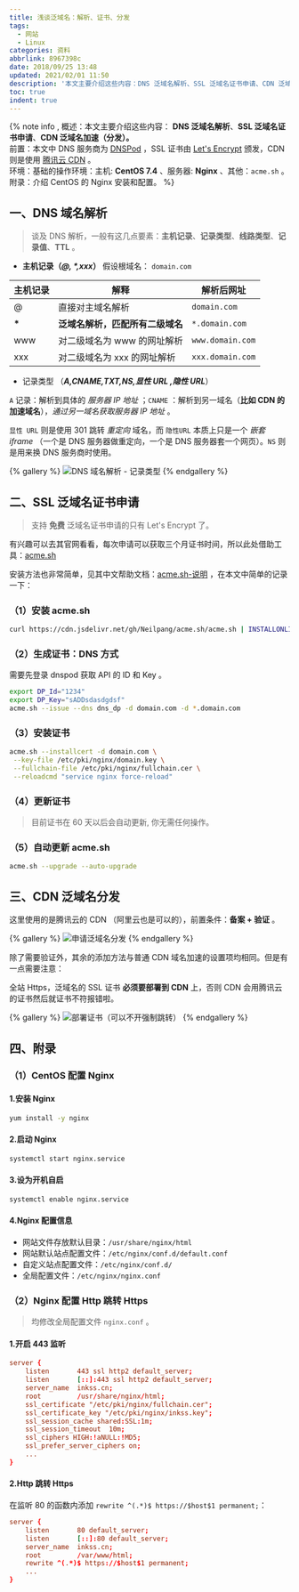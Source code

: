 ```yaml
---
title: 浅谈泛域名：解析、证书、分发
tags:
  - 网站
  - Linux
categories: 资料
abbrlink: 8967398c
date: 2018/09/25 13:48
updated: 2021/02/01 11:50
description: '本文主要介绍这些内容：DNS 泛域名解析、SSL 泛域名证书申请、CDN 泛域名加速（分发）。'
toc: true
indent: true
---
```


{% note info , 概述：本文主要介绍这些内容： **DNS 泛域名解析**、**SSL 泛域名证书申请**、**CDN 泛域名加速（分发）。**
<br>
前置：本文中 DNS 服务商为 [DNSPod](https://www.dnspod.cn) ，SSL 证书由 [Let's Encrypt](https://letsencrypt.org) 颁发，CDN 则是使用 [腾讯云 CDN](https://cloud.tencent.com/product/cdn-scd) 。
<br>
环境：基础的操作环境：主机: **CentOS 7.4** 、服务器: **Nginx** 、其他：`acme.sh` 。
<br>
附录：介绍 CentOS 的 Nginx 安装和配置。
 %}

## 一、DNS 域名解析

> 谈及 DNS 解析，一般有这几点要素：**主机记录**、**记录类型**、**线路类型**、**记录值**、**TTL** 。

* **主机记录（*@, \*,xxx*）** 假设根域名： `domain.com`

| 主机记录 | 解释                         | 解析后网址       |
| -------- | ---------------------------- | ---------------- |
| @        | 直接对主域名解析             | `domain.com`     |
| **\***    | **泛域名解析，匹配所有二级域名** | `*.domain.com`   |
| www      | 对二级域名为 www 的网址解析  | `www.domain.com` |
| xxx      | 对二级域名为 xxx 的网址解析  | `xxx.domain.com` |

* 记录类型 （***A,CNAME,TXT,NS,显性 URL ,隐性 URL***）

`A` 记录：解析到具体的 *服务器 IP 地址* ；`CNAME` ：解析到另一域名（**比如 CDN 的加速域名**），*通过另一域名获取服务器 IP 地址* 。

`显性 URL` 则是使用 301 跳转 *重定向* 域名，而 `隐性URL` 本质上只是一个 *嵌套 iframe* （一个是 DNS 服务器做重定向，一个是 DNS 服务器套一个网页）。`NS` 则是用来换 DNS 服务商时使用。

{% gallery %}
![DNS 域名解析 - 记录类型](../../img/article/18-09@浅谈网站泛域名/01.png)
{% endgallery %}

## 二、SSL 泛域名证书申请

> 支持 **免费** 泛域名证书申请的只有 Let's Encrypt 了。

有兴趣可以去其官网看看，每次申请可以获取三个月证书时间，所以此处借助工具：[acme.sh](https://github.com/Neilpang/acme.sh)

安装方法也非常简单，见其中文帮助文档：[acme.sh-说明](https://github.com/Neilpang/acme.sh/wiki/%E8%AF%B4%E6%98%8E) ，在本文中简单的记录一下：

### （1）安装 acme.sh

```sh
curl https://cdn.jsdelivr.net/gh/Neilpang/acme.sh/acme.sh | INSTALLONLINE=1  sh
```

### （2）生成证书：DNS 方式

需要先登录 dnspod 获取 API 的 ID 和 Key 。

```sh
export DP_Id="1234"
export DP_Key="sADDsdasdgdsf"
acme.sh --issue --dns dns_dp -d domain.com -d *.domain.com
```

### （3）安装证书

```sh
acme.sh --installcert -d domain.com \
 --key-file /etc/pki/nginx/domain.key \
 --fullchain-file /etc/pki/nginx/fullchain.cer \
 --reloadcmd "service nginx force-reload"
```

### （4）更新证书

> 目前证书在 60 天以后会自动更新, 你无需任何操作。

### （5）自动更新 acme.sh

```sh
acme.sh --upgrade --auto-upgrade
```

## 三、CDN 泛域名分发

这里使用的是腾讯云的 CDN （阿里云也是可以的），前置条件：**备案 + 验证** 。

{% gallery %}
![申请泛域名分发](../../img/article/18-09@浅谈网站泛域名/02.png)
{% endgallery %}

除了需要验证外，其余的添加方法与普通 CDN 域名加速的设置项均相同。但是有一点需要注意：

全站 Https，泛域名的 SSL 证书 **必须要部署到 CDN** 上，否则 CDN 会用腾讯云的证书然后就证书不符报错啦。

{% gallery %}
![部署证书（可以不开强制跳转）](../../img/article/18-09@浅谈网站泛域名/03.png)
{% endgallery %}

## 四、附录

### （1）CentOS 配置 Nginx

#### 1.安装 Nginx

```sh
yum install -y nginx
```

#### 2.启动 Nginx

```sh
systemctl start nginx.service
```

#### 3.设为开机自启

```sh
systemctl enable nginx.service
```

#### 4.Nginx 配置信息

* 网站文件存放默认目录：`/usr/share/nginx/html`
* 网站默认站点配置文件：`/etc/nginx/conf.d/default.conf`
* 自定义站点配置文件：`/etc/nginx/conf.d/`
* 全局配置文件：`/etc/nginx/nginx.conf`

### （2）Nginx 配置 Http 跳转 Https

> 均修改全局配置文件 `nginx.conf` 。

#### 1.开启 443 监听

```conf
server {
    listen       443 ssl http2 default_server;
    listen       [::]:443 ssl http2 default_server;
    server_name  inkss.cn;
    root         /usr/share/nginx/html;
    ssl_certificate "/etc/pki/nginx/fullchain.cer";
    ssl_certificate_key "/etc/pki/nginx/inkss.key";
    ssl_session_cache shared:SSL:1m;
    ssl_session_timeout  10m;
    ssl_ciphers HIGH:!aNULL:!MD5;
    ssl_prefer_server_ciphers on;
    ...
}
```

#### 2.Http 跳转 Https

在监听 80 的函数内添加 `rewrite ^(.*)$ https://$host$1 permanent;`：

```conf
server {
    listen       80 default_server;
    listen       [::]:80 default_server;
    server_name  inkss.cn;
    root         /var/www/html;
    rewrite ^(.*)$ https://$host$1 permanent;
    ...
}
```
